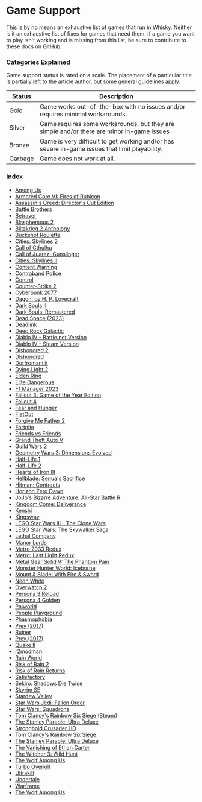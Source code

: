 # Game Support

This is by no means an exhaustive list of games that run in Whisky.
Neither is it an exhaustive list of fixes for games that need them.
If a game you want to play isn't working and is missing from this list,
be sure to contribute to these docs on GitHub.

### Categories Explained

Game support status is rated on a scale. The placement of a particular
title is partially left to the article author, but some general guidelines apply.

| Status  | Description                                                                                    |
| ------- | ---------------------------------------------------------------------------------------------- |
| Gold    | Game works out-of-the-box with no issues and/or requires minimal workarounds.                  |
| Silver  | Game requires some workarounds, but they are simple and/or there are minor in-game issues      |
| Bronze  | Game is very difficult to get working and/or has severe in-game issues that limit playability. |
| Garbage | Game does not work at all.                                                                     |

### Index

<!-- script:Generate Start -->
- [Among Us](./among-us.md)
- [Armored Core VI: Fires of Rubicon](./armored-core-6.md)
- [Assassin's Creed: Director's Cut Edition](./ac-directors-cut.md)
- [Battle Brothers](./battle-brothers.md)
- [Betrayer](./betrayer.md)
- [Blasphemous 2](./blasphemous-2.md)
- [Blitzkrieg 2 Anthology](./blitzkrieg-2-anthology.md)
- [Buckshot Roulette](./buckshot-roulette.md)
- [Cities: Skylines 2](./cities-skylines-2.md)
- [Call of Cthulhu](./call-of-cthulhu.md)
- [Call of Juarez: Gunslinger](./coj-gunslinger.md)
- [Cities: Skylines II](./cities-skylines-2.md)
- [Content Warning](./content-warning.md)
- [Contraband Police](./contraband-police.md)
- [Control](./control.md)
- [Counter-Strike 2](./counter-strike-2.md)
- [Cyberpunk 2077](./cyberpunk-2077.md)
- [Dagon: by H. P. Lovecraft](./dagon.md)
- [Dark Souls III](./dark-souls-3.md)
- [Dark Souls: Remastered](./dark-souls-remastered.md)
- [Dead Space \(2023\)](./dead-space-2023.md)
- [Deadlink](./deadlink.md)
- [Deep Rock Galactic](./deep-rock-galactic.md)
- [Diablo IV - Battle.net Version](./diablo-4-battle-net.md)
- [Diablo IV - Steam Version](./diablo-4-steam.md)
- [Dishonored 2](./dishonored-2.md)
- [Dishonored](./dishonored.md)
- [Dorfromantik](./dorfromantik.md)
- [Dying Light 2](./dying-light-2.md)
- [Elden Ring](./elden-ring.md)
- [Elite Dangerous](./elite-dangerous.md)
- [F1 Manager 2023](./f1m23.md)
- [Fallout 3: Game of the Year Edition](./fallout-3-goty.md)
- [Fallout 4](./fallout-4.md)
- [Fear and Hunger](./fear-and-hunger.md)
- [FlatOut](./flatout.md)
- [Forgive Me Father 2](./forgive-me-father-2.md)
- [Fortnite](./fortnite.md)
- [Friends vs Friends](./friends-vs-friends.md)
- [Grand Theft Auto V](./gta-5.md)
- [Guild Wars 2](./gw2.md)
- [Geometry Wars 3: Dimensions Evolved](./gw3-dimensions-evolved.md)
- [Half-Life 1](./half-life-1.md)
- [Half-Life 2](./half-life-2.md)
- [Hearts of Iron III](./hoi-3.md)
- [Hellblade: Senua's Sacrifice](./hellblade.md)
- [Hitman: Contracts](./hitman-3-c.md)
- [Horizon Zero Dawn](./horizon-zero-dawn.md)
- [JoJo's Bizarre Adventure: All-Star Battle R](./jjba-asbr.md)
- [Kingdom Come: Deliverance](./kcd.md)
- [Kenshi](./kenshi.md)
- [Kingsway](./kingsway.md)
- [LEGO Star Wars III - The Clone Wars](./lego-sw-iii-clone-wars.md)
- [LEGO Star Wars: The Skywalker Saga](./lego-sw-skywalker-saga.md)
- [Lethal Company](./lethal-company.md)
- [Manor Lords](./manor-lords.md)
- [Metro 2033 Redux](./metro-2033-rx.md)
- [Metro: Last Light Redux](./metro-ll-rx.md)
- [Metal Gear Solid V: The Phantom Pain](./mgs-5.md)
- [Monster Hunter World: Iceborne](./monster-hunter-world-iceborne.md)
- [Mount & Blade: With Fire & Sword](./mb-wfas.md)
- [Neon White](./neon-white.md)
- [Overwatch 2](./overwatch-2.md)
- [Persona 3 Reload](./p3r.md)
- [Persona 4 Golden](./p4g.md)
- [Palworld](./palworld.md)
- [People Playground](./people-playground.md)
- [Phasmophobia](./phasmophobia.md)
- [Prey \(2017\)](./prey-2017.md)
- [Ruiner](./ruiner.md)
- [Prey (2017)](./prey-2017.md)
- [Quake II](./quake2.md)
- [r2modman](./r2modman.md)
- [Rain World](./rain-world.md)
- [Risk of Rain 2](./risk-of-rain-2.md)
- [Risk of Rain Returns](./risk-of-rain-returns.md)
- [Satisfactory](./satisfactory.md)
- [Sekiro: Shadows Die Twice](./sekiro.md)
- [Skyrim SE](./skyrim-se.md)
- [Stardew Valley](./stardew-valley.md)
- [Star Wars Jedi: Fallen Order](./sw-fallen-order.md)
- [Star Wars: Squadrons](./sw-squadrons.md)
- [Tom Clancy's Rainbow Six Siege \(Steam\)](./tcr6s.md)
- [The Stanley Parable: Ultra Deluxe](./tsp-ud.md)
- [Stronghold Crusader HD](./stronghold-crusader-hd.md)
- [Tom Clancy's Rainbow Six Siege](./tcr6s.md)
- [The Stanley Parable: Ultra Deluxe](./tsp-ud.md)
- [The Vanishing of Ethan Carter](./vanishing-of-ethan-carter.md)
- [The Witcher 3: Wild Hunt](./witcher3.md)
- [The Wolf Among Us](./wolf-among-us.md)
- [Turbo Overkill](./turbo-overkill.md)
- [Ultrakill](./ultrakill.md)
- [Undertale](./undertale.md)
- [Warframe](./warframe.md)
- [The Wolf Among Us](./wolf-among-us.md)
<!-- script:Generate End -->